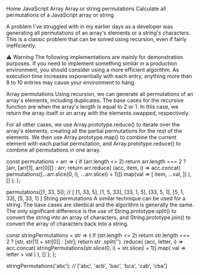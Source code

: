 Home
JavaScript
Array
Array or string permutations
Calculate all permutations of a JavaScript array or string

A problem I've struggled with in my earlier days as a developer was generating all permutations of an array's elements or a string's characters. This is a classic problem that can be solved using recursion, even if fairly inefficiently.

⚠️  Warning
The following implementations are mainly for demonstration purposes. If you need to implement something similar in a production environment, you should consider using a more efficient algorithm. As execution time increases exponentially with each entry, anything more than 8 to 10 entries may cause your environment to hang.

Array permutations
Using recursion, we can generate all permutations of an array's elements, including duplicates. The base cases for the recursive function are when the array's length is equal to 2 or 1. In this case, we return the array itself or an array with the elements swapped, respectively.

For all other cases, we use Array.prototype.reduce() to iterate over the array's elements, creating all the partial permutations for the rest of the elements. We then use Array.prototype.map() to combine the current element with each partial permutation, and Array.prototype.reduce() to combine all permutations in one array.

const permutations = arr => {
  if (arr.length <= 2) return arr.length === 2 ? [arr, [arr[1], arr[0]]] : arr;
  return arr.reduce(
    (acc, item, i) =>
      acc.concat(
        permutations([...arr.slice(0, i), ...arr.slice(i + 1)]).map(val => [
          item,
          ...val,
        ])
      ),
    []
  );
};

permutations([1, 33, 5]);
// [ [1, 33, 5], [1, 5, 33], [33, 1, 5], [33, 5, 1], [5, 1, 33], [5, 33, 1] ]
String permutations
A similar technique can be used for a string. The base cases are identical and the algorithm is generally the same. The only significant difference is the use of String.prototype.split() to convert the string into an array of characters, and String.prototype.join() to convert the array of characters back into a string.

const stringPermutations = str => {
  if (str.length <= 2) return str.length === 2 ? [str, str[1] + str[0]] : [str];
  return str
    .split('')
    .reduce(
      (acc, letter, i) =>
        acc.concat(
          stringPermutations(str.slice(0, i) + str.slice(i + 1)).map(
            val => letter + val
          )
        ),
      []
    );
};

stringPermutations('abc'); // ['abc', 'acb', 'bac', 'bca', 'cab', 'cba']